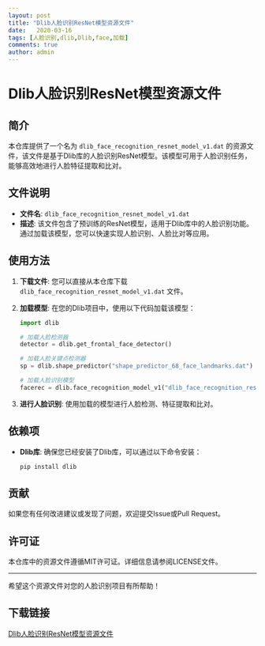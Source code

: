 ```yaml
---
layout: post
title: "Dlib人脸识别ResNet模型资源文件"
date:   2020-03-16
tags: [人脸识别,dlib,Dlib,face,加载]
comments: true
author: admin
---
```

# Dlib人脸识别ResNet模型资源文件

## 简介

本仓库提供了一个名为 `dlib_face_recognition_resnet_model_v1.dat` 的资源文件，该文件是基于Dlib库的人脸识别ResNet模型。该模型可用于人脸识别任务，能够高效地进行人脸特征提取和比对。

## 文件说明

- **文件名**: `dlib_face_recognition_resnet_model_v1.dat`
- **描述**: 该文件包含了预训练的ResNet模型，适用于Dlib库中的人脸识别功能。通过加载该模型，您可以快速实现人脸识别、人脸比对等应用。

## 使用方法

1. **下载文件**: 您可以直接从本仓库下载 `dlib_face_recognition_resnet_model_v1.dat` 文件。
2. **加载模型**: 在您的Dlib项目中，使用以下代码加载该模型：

   ```python
   import dlib

   # 加载人脸检测器
   detector = dlib.get_frontal_face_detector()

   # 加载人脸关键点检测器
   sp = dlib.shape_predictor("shape_predictor_68_face_landmarks.dat")

   # 加载人脸识别模型
   facerec = dlib.face_recognition_model_v1("dlib_face_recognition_resnet_model_v1.dat")
   ```

3. **进行人脸识别**: 使用加载的模型进行人脸检测、特征提取和比对。

## 依赖项

- **Dlib库**: 确保您已经安装了Dlib库，可以通过以下命令安装：

  ```bash
  pip install dlib
  ```

## 贡献

如果您有任何改进建议或发现了问题，欢迎提交Issue或Pull Request。

## 许可证

本仓库中的资源文件遵循MIT许可证。详细信息请参阅LICENSE文件。

---

希望这个资源文件对您的人脸识别项目有所帮助！

## 下载链接

[Dlib人脸识别ResNet模型资源文件](https://pan.quark.cn/s/0b04de076b49)